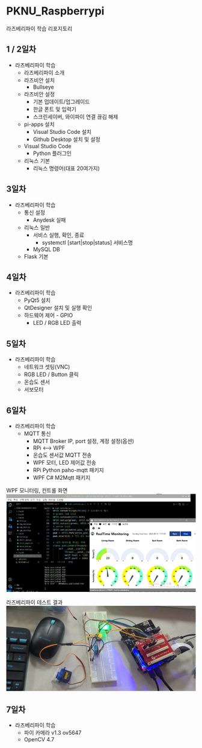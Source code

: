 # PKNU_Raspberrypi
라즈베리파이 학습 리포지토리

## 1 / 2일차
- 라즈베리파이 학습
	- 라즈베리파이 소개
	- 라즈비안 설치
		- Bullseye
	- 라즈비안 설정
		 - 기본 업데이트/업그레이드
		 - 한글 폰트 및 입력기
		 - 스크린세이버, 와이파이 연결 끊김 해제
	- pi-apps 설치
		- Visual Studio Code 설치
		- Github Desktop 설치 및 설정
	- Visual Studio Code
		- Python 플러그인
	- 리눅스 기본
		- 리눅스 명령어(대표 20여가지)

## 3일차
- 라즈베리파이 학습
	- 통신 설정
		- Anydesk 실패
	- 리눅스 일반
		- 서비스 실행, 확인, 종료
			- systemctl [start|stop|status] 서비스명
		- MySQL DB
	- Flask 기본

## 4일차
- 라즈베리파이 학습
	- PyQt5 설치
	- QtDesigner 설치 및 실행 확인
	- 하드웨어 제어 - GPIO
		- LED / RGB LED 출력

## 5일차
- 라즈베리파이 학습
	- 네트워크 셋팅(VNC)
	- RGB LED / Button 클릭
	- 온습도 센서
	- 서보모터

## 6일차
- 라즈베리파이 학습
	- MQTT 통신
		- MQTT Broker IP, port 설정, 계정 설정(옵션)
		- RPi <--> WPF
		- 온습도 센서값 MQTT 전송
		- WPF 모터, LED 제어값 전송
		- RPi Python paho-mqtt 패키지
		- WPF C# M2Mqtt 패키지

WPF 모니터링, 컨트롤 화면
<img src="https://github.com/sso-o22/PKNU_Raspberrypi/blob/main/images/raspberrypi02.png?raw=true" width="700">


라즈베리파이 테스트 결과
<img src="https://github.com/sso-o22/PKNU_Raspberrypi/blob/main/images/raspberrypi01.jpg?raw=true" width="700">

## 7일차
- 라즈베리파이 학습
	- 파이 카메라 v1.3 ov5647
	- OpenCV 4.7